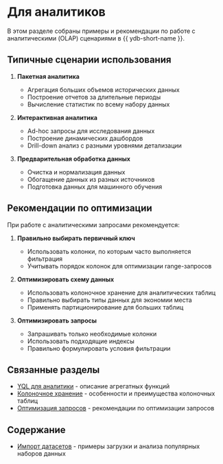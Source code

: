 # Для аналитиков

В этом разделе собраны примеры и рекомендации по работе с аналитическими (OLAP) сценариями в {{ ydb-short-name }}. 

## Типичные сценарии использования

1. **Пакетная аналитика**
   * Агрегация больших объемов исторических данных
   * Построение отчетов за длительные периоды
   * Вычисление статистик по всему набору данных

2. **Интерактивная аналитика**
   * Ad-hoc запросы для исследования данных
   * Построение динамических дашбордов
   * Drill-down анализ с разными уровнями детализации

3. **Предварительная обработка данных**
   * Очистка и нормализация данных
   * Обогащение данных из разных источников
   * Подготовка данных для машинного обучения

## Рекомендации по оптимизации

При работе с аналитическими запросами рекомендуется:

1. **Правильно выбирать первичный ключ**
   * Использовать колонки, по которым часто выполняется фильтрация
   * Учитывать порядок колонок для оптимизации range-запросов

2. **Оптимизировать схему данных**
   * Использовать колоночное хранение для аналитических таблиц
   * Правильно выбирать типы данных для экономии места
   * Применять партиционирование для больших таблиц

3. **Оптимизировать запросы**
   * Запрашивать только необходимые колонки
   * Использовать подходящие индексы
   * Правильно формулировать условия фильтрации

## Связанные разделы

* [YQL для аналитики](../../../yql/reference/syntax/aggregate_functions.md) - описание агрегатных функций
* [Колоночное хранение](../../../concepts/datamodel/column_tables.md) - особенности и преимущества колоночных таблиц
* [Оптимизация запросов](../../../best_practices/queries.md) - рекомендации по оптимизации запросов

## Содержание

* [Импорт датасетов](datasets/index.md) - примеры загрузки и анализа популярных наборов данных